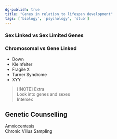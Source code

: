 ```yaml
---  
dg-publish: true  
title: "Genes in relation to lifespan development"  
tags: ['biology', 'psychology', 'stub']  
---  
```

  
  
### **Sex Linked vs Sex Limited Genes**  
  
### **Chromosomal vs Gene Linked**  
  
- Down  
- Kleinfelter  
- Fragile X   
- Turner Syndrome  
- XYY  
  
> [!NOTE] Extra  
> Look into genes and sexes   
> Intersex  
   
## Genetic Counselling   
  
Amniocentesis  
Chronic Villus Sampling  
  
